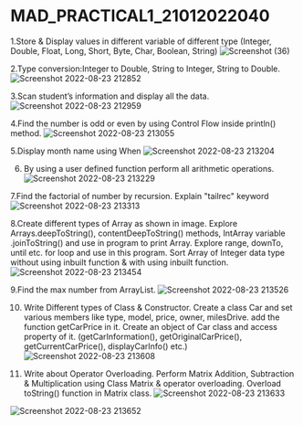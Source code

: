 # MAD_PRACTICAL1_21012022040

1.Store & Display values in different variable of different type (Integer, Double, Float, Long, Short, Byte, Char, Boolean, String)
![Screenshot (36)](https://user-images.githubusercontent.com/105143969/187120699-69889d2c-3965-45ef-80f4-cc9a0e989347.png)

2.Type conversion:Integer to Double, String to Integer, String to Double.
![Screenshot 2022-08-23 212852](https://user-images.githubusercontent.com/105143969/187081199-52a19538-6bcb-4092-8a2b-24a5cdf657aa.png)

3.Scan student’s information and display all the data.
![Screenshot 2022-08-23 212959](https://user-images.githubusercontent.com/105143969/187081202-b8f33aa9-8c65-4585-8034-13fe997a3bef.png)

4.Find the number is odd or even by using Control Flow inside println() method.
![Screenshot 2022-08-23 213055](https://user-images.githubusercontent.com/105143969/187081210-7f6864a9-035a-4560-aa34-7afff27b3809.png)

5.Display month name using When
![Screenshot 2022-08-23 213204](https://user-images.githubusercontent.com/105143969/187081212-6ba230bc-bdd6-4d33-9ffc-5cd4171530eb.png)

6. By using a user defined function perform all arithmetic operations.
![Screenshot 2022-08-23 213229](https://user-images.githubusercontent.com/105143969/187081215-1ead6e25-3bf1-46aa-bcbc-4c25c8027944.png)

7.Find the factorial of number by recursion. Explain "tailrec" keyword
![Screenshot 2022-08-23 213313](https://user-images.githubusercontent.com/105143969/187081219-e73928a2-d3cb-4ddd-b9ad-0fe3a1490993.png)

8.Create different types of Array as shown in image. Explore Arrays.deepToString(), contentDeepToString() methods, IntArray variable .joinToString()  and use in program to print Array. Explore range, downTo, until etc. for loop and use in this program. Sort Array of Integer data type without using inbuilt function & with using inbuilt function.
![Screenshot 2022-08-23 213454](https://user-images.githubusercontent.com/105143969/187081221-5c8c97f7-67c6-4da9-a024-8b64a2d03b1c.png)

9.Find the max number from ArrayList.
![Screenshot 2022-08-23 213526](https://user-images.githubusercontent.com/105143969/187081222-f5b7c785-c48c-4157-a4fb-0e4901097a6b.png)

10. Write Different types of Class & Constructor. Create a class Car and set various members like type, model, price, owner, milesDrive. add the function getCarPrice in it. Create an object of Car class and access property of it. (getCarInformation(), getOriginalCarPrice(), getCurrentCarPrice(), displayCarInfo() etc.)
![Screenshot 2022-08-23 213608](https://user-images.githubusercontent.com/105143969/187081227-8fdae4c3-a567-4e70-a0ef-a25929211176.png)

11. Write about Operator Overloading. Perform Matrix Addition, Subtraction & Multiplication using Class Matrix & operator overloading. Overload toString() function in Matrix class.
![Screenshot 2022-08-23 213633](https://user-images.githubusercontent.com/105143969/187081230-230e9b8b-e8d9-4c4a-846b-c6e07b8436e5.png)

![Screenshot 2022-08-23 213652](https://user-images.githubusercontent.com/105143969/187081232-5ef2417c-21a0-4654-81d1-07c7cbfbb45b.png)
